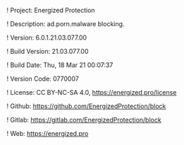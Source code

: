 ! Project: Energized Protection

! Description: ad.porn.malware blocking.

! Version: 6.0.1.21.03.077.00

! Build Version: 21.03.077.00

! Build Date: Thu, 18 Mar 21 00:07:37

! Version Code: 0770007

! License: CC BY-NC-SA 4.0, https://energized.pro/license

! Github: https://github.com/EnergizedProtection/block

! Gitlab: https://gitlab.com/EnergizedProtection/block


! Web: https://energized.pro
